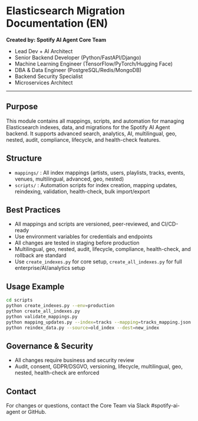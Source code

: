 # Elasticsearch Migration Documentation (EN)

**Created by: Spotify AI Agent Core Team**
- Lead Dev + AI Architect
- Senior Backend Developer (Python/FastAPI/Django)
- Machine Learning Engineer (TensorFlow/PyTorch/Hugging Face)
- DBA & Data Engineer (PostgreSQL/Redis/MongoDB)
- Backend Security Specialist
- Microservices Architect

---

## Purpose
This module contains all mappings, scripts, and automation for managing Elasticsearch indexes, data, and migrations for the Spotify AI Agent backend. It supports advanced search, analytics, AI, multilingual, geo, nested, audit, compliance, lifecycle, and health-check features.

## Structure
- `mappings/` : All index mappings (artists, users, playlists, tracks, events, venues, multilingual, advanced, geo, nested)
- `scripts/` : Automation scripts for index creation, mapping updates, reindexing, validation, health-check, bulk import/export

## Best Practices
- All mappings and scripts are versioned, peer-reviewed, and CI/CD-ready
- Use environment variables for credentials and endpoints
- All changes are tested in staging before production
- Multilingual, geo, nested, audit, lifecycle, compliance, health-check, and rollback are standard
- Use `create_indexes.py` for core setup, `create_all_indexes.py` for full enterprise/AI/analytics setup

## Usage Example
```bash
cd scripts
python create_indexes.py --env=production
python create_all_indexes.py
python validate_mappings.py
python mapping_updates.py --index=tracks --mapping=tracks_mapping.json
python reindex_data.py --source=old_index --dest=new_index
```

## Governance & Security
- All changes require business and security review
- Audit, consent, GDPR/DSGVO, versioning, lifecycle, multilingual, geo, nested, health-check are enforced

## Contact
For changes or questions, contact the Core Team via Slack #spotify-ai-agent or GitHub.


